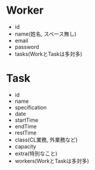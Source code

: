 # Worker
- id
- name(姓名, スペース無し)
- email
- password
- tasks(WorkとTaskは多対多)

# Task
- id 
- name
- specification
- date
- startTime
- endTime
- restTime
- class(CL業務, 外業務など)
- capacity
- extra(特別なこと)
- workers(WorkとTaskは多対多)